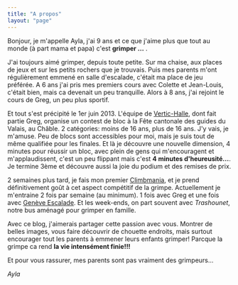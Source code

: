 ```yaml
---
title: "A propos"
layout: "page"
---
```


[Climbmania]: http://www.climbmania.ch "Climbmania"
[Vertic-Halle]: http://www.vertic-halle.ch "Vertic-Halle"
[Genève Escalade]: http://www.genevescalade.ch "Genève Escalade"

Bonjour, je m'appelle Ayla, j'ai 9 ans et ce que j'aime plus que tout au monde (à part mama et papa) c'est **grimper ...** .

J'ai toujours aimé grimper, depuis toute petite. Sur ma chaise, aux places de jeux et sur les petits rochers que je trouvais. Puis mes parents m'ont régulièrement emmené en salle d'escalade, c'était ma place de jeu préférée. A 6 ans j'ai pris mes premiers cours avec Colette et Jean-Louis, c'était bien, mais ca devenait un peu tranquille. Alors à 8 ans, j'ai rejoint le cours de Greg, un peu plus sportif. 

Et tout s'est précipité le 1er juin 2013. L'équipe de [Vertic-Halle], dont fait partie Greg, organise un contest de bloc à la Fête cantonale des guides du Valais, au Châble. 2 catégories: moins de 16 ans, plus de 16 ans. J'y vais, je m'amuse. Peu de blocs sont accessibles pour moi, mais je suis tout de même qualifiée pour les finales. Et là je découvre une nouvelle dimension, 4 minutes pour réussir un bloc, avec plein de gens qui m'encouragent et m'applaudissent, c'est un peu flippant mais c'est **4 minutes d'heureusité...**. Je termine 3ème et découvre aussi la joie du podium et des remises de prix.

2 semaines plus tard, je fais mon premier [Climbmania], et je prend définitivement goût à cet aspect compétitif de la grimpe. Actuellement je m'entraine 2 fois par semaine (au minimum). 1 fois avec Greg et une fois avec [Genève Escalade]. Et les week-ends, on part souvent avec *Trashounet*, notre bus aménagé pour grimper en famille.

Avec ce blog, j'aimerais partager cette passion avec vous. Montrer de belles images, vous faire découvrir de chouette endroits, mais surtout encourager tout les parents à emmener leurs enfants grimper! Parcque la grimpe ca rend **la vie intensément finie!!!**

Et pour vous rassurer, mes parents sont pas vraiment des grimpeurs...

*Ayla*
